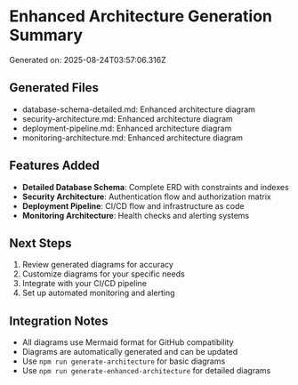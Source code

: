 # Enhanced Architecture Generation Summary

Generated on: 2025-08-24T03:57:06.316Z

## Generated Files
- database-schema-detailed.md: Enhanced architecture diagram
- security-architecture.md: Enhanced architecture diagram
- deployment-pipeline.md: Enhanced architecture diagram
- monitoring-architecture.md: Enhanced architecture diagram

## Features Added
- **Detailed Database Schema**: Complete ERD with constraints and indexes
- **Security Architecture**: Authentication flow and authorization matrix
- **Deployment Pipeline**: CI/CD flow and infrastructure as code
- **Monitoring Architecture**: Health checks and alerting systems

## Next Steps
1. Review generated diagrams for accuracy
2. Customize diagrams for your specific needs
3. Integrate with your CI/CD pipeline
4. Set up automated monitoring and alerting

## Integration Notes
- All diagrams use Mermaid format for GitHub compatibility
- Diagrams are automatically generated and can be updated
- Use `npm run generate-architecture` for basic diagrams
- Use `npm run generate-enhanced-architecture` for detailed diagrams
